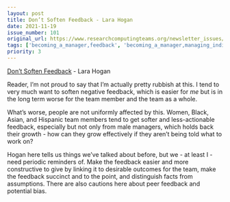 ```yaml
---
layout: post
title: Don’t Soften Feedback - Lara Hogan
date: 2021-11-19
issue_number: 101
original_url: https://www.researchcomputingteams.org/newsletter_issues/0101
tags: ['becoming_a_manager,feedback', 'becoming_a_manager,managing_individuals']
priority: 3
---
```


<!-- markdownlint-disable MD033 -->
<!-- markdownlint-disable MD041 -->
<!-- markdownlint-disable MD049 -->

[Don’t Soften Feedback](https://larahogan.me/blog/dont-soften-feedback/) - Lara Hogan

Reader, I’m not proud to say that I’m actually pretty rubbish at this.  I tend to very much want to soften negative feedback, which is easier for *me* but is in the long term worse for the team member and the team as a whole.

What’s worse, people are not uniformly affected by this.  Women, Black, Asian, and Hispanic team members tend to get softer and less-actionable feedback, especially but not only from male managers, which holds back their growth - how can they grow effectively if they aren’t being told what to work on?

Hogan here tells us things we’ve talked about before, but we - at least I - need periodic reminders of.  Make the feedback easier and more constructive to give by linking it to desirable outcomes for the team, make the feedback succinct and to the point, and distinguish facts from assumptions.  There are also cautions here about peer feedback and potential bias.
